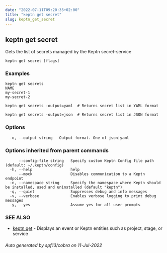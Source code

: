 ```yaml
---
date: "2022-07-11T09:20:35+02:00"
title: "keptn get secret"
slug: keptn_get_secret
---
```

## keptn get secret

Gets the list of secrets managed by the Keptn secret-service

```
keptn get secret [flags]
```

### Examples

```
keptn get secrets
NAME
my-secret-1
my-secret-2

keptn get secrets -output=yaml  # Returns secret list in YAML format

keptn get secrets -output=json  # Returns secret list in JSON format

```

### Options

```
  -o, --output string   Output format. One of json|yaml
```

### Options inherited from parent commands

```
      --config-file string   Specify custom Keptn Config file path (default: ~/.keptn/config)
  -h, --help                 help
      --mock                 Disables communication to a Keptn endpoint
  -n, --namespace string     Specify the namespace where Keptn should be installed, used and uninstalled (default "keptn")
  -q, --quiet                Suppresses debug and info messages
  -v, --verbose              Enables verbose logging to print debug messages
  -y, --yes                  Assume yes for all user prompts
```

### SEE ALSO

* [keptn get](../keptn_get/)	 - Displays an event or Keptn entities such as project, stage, or service

###### Auto generated by spf13/cobra on 11-Jul-2022
